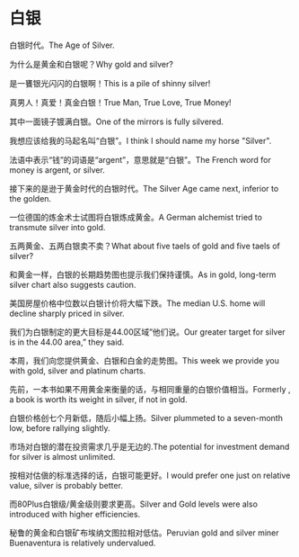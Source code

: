 # 白银

<p><span class="chinese">白银时代。</span><span class="english">The Age of Silver.</span></p>

<p><span class="chinese">为什么是黄金和白银呢？</span><span class="english">Why gold and silver?</span></p>

<p><span class="chinese">是一饔银光闪闪的白银啊！</span><span class="english">This is a pile of shinny silver!</span></p>

<p><span class="chinese">真男人！真爱！真金白银！</span><span class="english">True Man, True Love, True Money!</span></p>

<p><span class="chinese">其中一面镜子镀满白银。</span><span class="english">One of the mirrors is fully silvered.</span></p>

<p><span class="chinese">我想应该给我的马起名叫“白银”。</span><span class="english">I think I should name my horse "Silver".</span></p>

<p><span class="chinese">法语中表示“钱”的词语是“argent”，意思就是“白银”。</span><span class="english">The French word for money is argent, or silver.</span></p>

<p><span class="chinese">接下来的是逊于黄金时代的白银时代。</span><span class="english">The Silver Age came next, inferior to the golden.</span></p>

<p><span class="chinese">一位德国的炼金术士试图将白银炼成黄金。</span><span class="english">A German alchemist tried to transmute silver into gold.</span></p>

<p><span class="chinese">五两黄金、五两白银卖不卖？</span><span class="english">What about five taels of gold and five taels of silver?</span></p>

<p><span class="chinese">和黄金一样，白银的长期趋势图也提示我们保持谨慎。</span><span class="english">As in gold, long-term silver chart also suggests caution.</span></p>

<p><span class="chinese">美国房屋价格中位数以白银计价将大幅下跌。</span><span class="english">The median U.S. home will decline sharply priced in silver.</span></p>

<p><span class="chinese">我们为白银制定的更大目标是44.00区域”他们说。</span><span class="english">Our greater target for silver is in the 44.00 area,” they said.</span></p>

<p><span class="chinese">本周，我们向您提供黄金、白银和白金的走势图。</span><span class="english">This week we provide you with gold, silver and platinum charts.</span></p>

<p><span class="chinese">先前，一本书如果不用黄金来衡量的话，与相同重量的白银价值相当。</span><span class="english">Formerly , a book is worth its weight in silver, if not in gold.</span></p>

<p><span class="chinese">白银价格创七个月新低，随后小幅上扬。</span><span class="english">Silver plummeted to a seven-month low, before rallying slightly.</span></p>

<p><span class="chinese">市场对白银的潜在投资需求几乎是无边的.</span><span class="english">The potential for investment demand for silver is almost unlimited.</span></p>

<p><span class="chinese">按相对估傎的标准选择的话，白银可能更好。</span><span class="english">I would prefer one just on relative value, silver is probably better.</span></p>

<p><span class="chinese">而80Plus白银级/黄金级则要求更高。</span><span class="english">Silver and Gold levels were also introduced with higher efficiencies.</span></p>

<p><span class="chinese">秘鲁的黄金和白银矿布埃纳文图拉相对低估。</span><span class="english">Peruvian gold and silver miner Buenaventura is relatively undervalued.</span></p>

